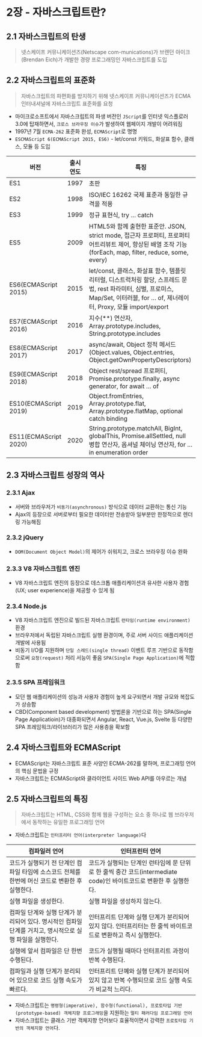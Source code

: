 # 2장 - 자바스크립트란?

## 2.1 자바스크립트의 탄생

>넷스케이프 커뮤니케이션즈(Netscape com-munications)가 브렌던 아이크(Brendan Eich)가 개발한 경량 프로그래밍인 자바스크립트를 도입
>

## 2.2 자바스크립트의 표준화

>자바스크립트의 파편화를 방지하기 위해 넷스케이프 커뮤니케이션즈가 ECMA 인터내셔널에 자바스크립트 표준화를 요청
>

- 마이크로소프트에서 자바스크립트의 파생 버전인 `JScript`를 인터넷 익스플로러 3.0에 탑재하면서, `크로스 브라우징 이슈`가 발생하여 웹페이지 개발이 어려워짐
- 1997년 7월 `ECMA-262` 표준화 완성, `ECMAScript`로 명명
- `ESCMAScript 6(ECMAScript 2015, ES6)` - let/const 키워드, 화살표 함수, 클래스, 모듈 등 도입

| 버전 | 출시 연도 | 특징 |
| --- | --- | --- |
| ES1 | 1997 | 초판 |
| ES2 | 1998 | ISO/IEC 16262 국제 표준과 동일한 규격을 적용 |
| ES3 | 1999 | 정규 표현식, try … catch |
| ES5 | 2009 | HTML5와 함께 출현한 표준안. JSON, strict mode, 접근자 프로퍼티, 프로퍼티 어트리뷰트 제어, 향상된 배열 조작 기능(forEach, map, filter, reduce, some, every) |
| ES6(ECMAScript 2015) | 2015 | let/const, 클래스, 화살표 함수, 템플릿 리터럴, 디스트럭처링 할당, 스프레드 문법, rest 파라미터, 심벌, 프로미스, Map/Set, 이터러블, for … of, 제너레이터, Proxy, 모듈 import/export |
| ES7(ECMAScript 2016) | 2016 | 지수(**) 연산자, Array.prototype.includes, String.prototype.includes |
| ES8(ECMAScript 2017) | 2017 | async/await, Object 정적 메서드(Object.values, Object.entries, Object.getOwnPropertyDescriptors) |
| ES9(ECMAScript 2018) | 2018 | Object rest/spread 프로퍼티, Promise.prototype.finally, async generator, for await … of |
| ES10(ECMAScript 2019) | 2019 | Object.fromEntries, Array.prototype.flat, Array.prototype.flatMap, optional catch binding |
| ES11(ECMAScript 2020) | 2020 | String.prototype.matchAll, BigInt, globalThis, Promise.allSettled, null 병합 연산자, 옵셔널 체이닝 연산자, for … in enumeration order |

## 2.3 자바스크립트 성장의 역사

### 2.3.1 Ajax

- 서버와 브라우저가 `비동기(asynchronous)` 방식으로 데이터 교환하는 통신 기능
- Ajax의 등장으로 서버로부터 필요한 데이터만 전송받아 일부분만 한정적으로 렌더링 가능해짐

### 2.3.2 jQuery

- `DOM(Document Object Model)`의 제어가 쉬워지고, 크로스 브라우징 이슈 완화

### 2.3.3 V8 자바스크립트 엔진

- V8 자바스크립트 엔진의 등장으로 데스크톱 애플리케이션과 유사한 사용자 경험(UX; user experience)을 제공할 수 있게 됨

### 2.3.4 Node.js

- V8 자바스크립트 엔진으로 빌드된 자바스크립트 `런타임(runtime environment)` 환경
- 브라우저에서 독립된 자바스크립트 실행 환경이며, 주로 서버 사이드 애플리케이션 개발에 사용됨
- 비동기 I/O를 지원하며 `단일 스레드(single thread)` 이벤트 루프 기반으로 동작함으로써 `요청(request)` 처리 서능이 좋음
`SPA(Single Page Application)`에 적합함

### 2.3.5 SPA 프레임워크

- 모던 웹 애플리케이션의 성능과 사용자 경험이 높게 요구되면서 개발 규모와 복잡도가 상승함
- CBD(Component based development) 방법론을 기반으로 하는 SPA(Single Page Applicatioin)가 대중화되면서 Angular, React, Vue.js, Svelte 등 다양한 SPA 프레임워크/라이브러리가 많은 사용층을 확보함

## 2.4 자바스크립트와 ECMAScript

- ECMAScript는 자바스크립트 표준 사양인 ECMA-262를 말하며, 프로그래밍 언어의 핵심 문법을 규정
- 자바스크립트는 ECMAScript와 클라이언트 사이드 Web API를 아우르는 개념

## 2.5 자바스크립트의 특징

>자바스크립트는 HTML, CSS와 함께 웹을 구성하는 요소 중 하나로 웹 브라우저에서 동작하는 유일한 프로그래밍 언어
>

- 자바스크립트는 `인터프리터 언어(interpreter language)`다

| 컴파일러 언어 | 인터프린터 언어 |
| --- | --- |
| 코드가 실행되기 전 단계인 컴파일 타임에 소스코드 전체를 한번에 머신 코드로 변환한 후 실행한다. | 코드가 실행되는 단계인 런타임에 문 단위로 한 줄씩 중간 코드(intermediate code)인 바이트코드로 변환한 후 실행한다. |
| 실행 파일을 생성한다. | 실행 파일을 생성하지 않는다. |
| 컴파일 단계와 실행 단계가 분리되어 있다. 명시적인 컴파일 단계를 거치고, 명시적으로 실행 파일을 실행한다. | 인터프리트 단계와 실행 단계가 분리되어 있지 않다. 인터프리터는 한 줄씩 바이트코드로 변환하고 즉시 실행한다. |
| 실행에 앞서 컴파일은 단 한번 수행된다. | 코드가 실행될 때마다 인터프리트 과정이 반복 수행된다. |
| 컴파일과 실행 단계가 분리되어 있으므로 코드 실행 속도가 빠르다. | 인터프리트 단꼐와 실행 단계가 분리되어 있지 않고 반복 수행되므로 코드 실행 속도가 비교적 느리다. |
- 자바스크립트는 `명령형(imperative), 함수형(functional), 프로토타입 기반(prototype-based) 객체지향 프로그래밍`을 지원하는 `멀티 패러다임 프로그래밍 언어`
- 자바스크립트는 클래스 기반 객체지향 언어보다 효율적이면서 강력한 `프로토타입 기반의 객체지향 언어`다.
